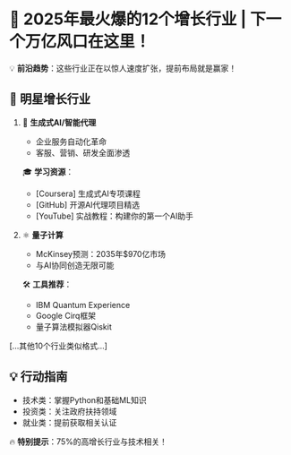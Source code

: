 # 🚀 2025年最火爆的12个增长行业 | 下一个万亿风口在这里！

💡 **前沿趋势**：这些行业正在以惊人速度扩张，提前布局就是赢家！

## 🌟 明星增长行业

1. 🤖 **生成式AI/智能代理**  
   - 企业服务自动化革命
   - 客服、营销、研发全面渗透
   
   🎓 **学习资源**：
   - [Coursera] 生成式AI专项课程
   - [GitHub] 开源AI代理项目精选
   - [YouTube] 实战教程：构建你的第一个AI助手

2. ⚛️ **量子计算**  
   - McKinsey预测：2035年$970亿市场
   - 与AI协同创造无限可能
   
   🛠️ **工具推荐**：
   - IBM Quantum Experience
   - Google Cirq框架
   - 量子算法模拟器Qiskit

[...其他10个行业类似格式...]

## 💡 行动指南
- 技术类：掌握Python和基础ML知识
- 投资类：关注政府扶持领域
- 就业类：提前获取相关认证

🔥 **特别提示**：75%的高增长行业与技术相关！